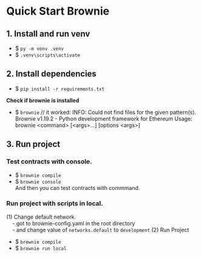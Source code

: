 # Quick Start Brownie
## 1. Install and run venv
- $ `py -m venv .venv` <br /> 
- $ `.venv\scripts\activate`

## 2. Install dependencies
- $ `pip install -r requirements.txt` <br />

<b> Check if brownie is installed </b>
- $ `brownie` // it worked:
INFO: Could not find files for the given pattern(s).
Brownie v1.19.2 - Python development framework for Ethereum
Usage:  brownie \<command> [\<args>...] [options \<args>]

## 3. Run project
### Test contracts with console.
- $ `brownie compile` <br />
- $ `brownie console` <br />
And then you can test contracts with commmand.


### Run project with scripts in local.
(1) Change default network. <br />
&nbsp;&nbsp;&nbsp; - got to brownie-config.yaml in the root directory <br/>
&nbsp;&nbsp;&nbsp; - and change value of `networks.default` to `development`
(2) Run Project <br />
- $ `brownie compile` <br />
- $ `brownie run local` <br />
